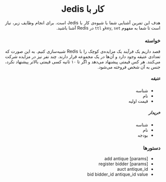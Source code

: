 <div dir="rtl" align="justify">

<center>

کار با Jedis
=========================

</center>

هدف این تمرین آشنایی شما با شیوه‌ی کار با Jedis است. برای انجام وظایف زیر، نیاز است تا شما به مفهوم `key`, `set`و `ttl` در Redis آشنا باشید.

### خواسته

قصد داریم یک  فرآیند یک مزایده‌ی کوچک را با Redis شبیه‌سازی کنیم. به این صورت که تعدادی عتیقه وجود دارد و آن‌ها در یک مجموعه قرار دارند. چند نفر نیز در مزایده شرکت می‌کنند. هر کس قیمتی پیشنهاد می‌دهد و اگر تا ۱۰ ثانیه کسی قیمتی بالاتر پیشنهاد نکرد، جنس به آن شخص فروخته می‌شود.

##### عتیقه

- شناسه
- نام
- قیمت اولیه

##### خریدار

- شناسه
- نام
- بودجه

### دستورها

- add antique \[params]
- register bidder \[params]
- auct antique_id
- bid bidder_id antique_id value


</div>